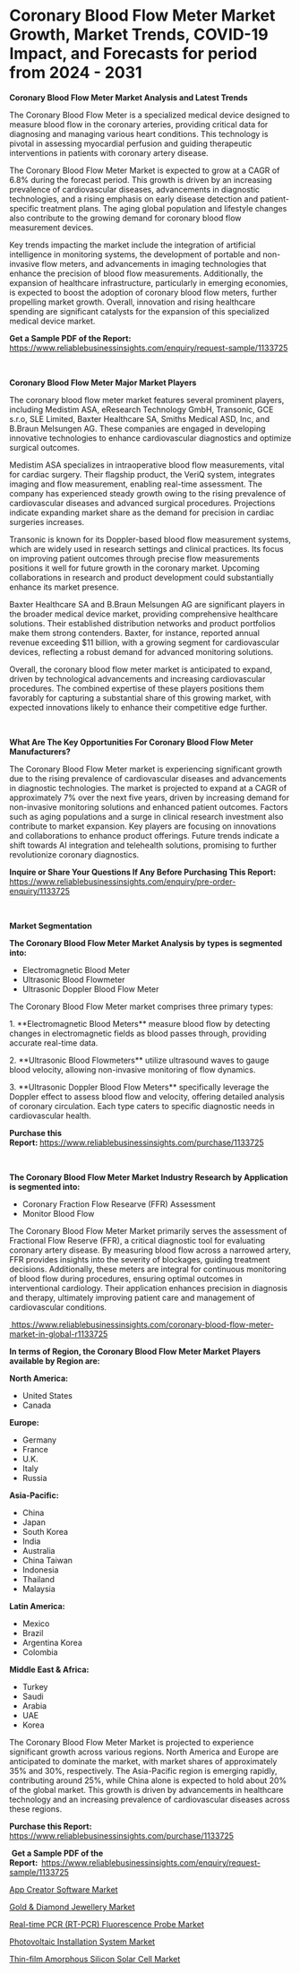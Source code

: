 <p><h1>Coronary Blood Flow Meter Market Growth, Market Trends, COVID-19 Impact, and Forecasts for period from 2024 - 2031</h1></p><p><strong>Coronary Blood Flow Meter Market Analysis and Latest Trends</strong></p>
<p><p>The Coronary Blood Flow Meter is a specialized medical device designed to measure blood flow in the coronary arteries, providing critical data for diagnosing and managing various heart conditions. This technology is pivotal in assessing myocardial perfusion and guiding therapeutic interventions in patients with coronary artery disease. </p><p>The Coronary Blood Flow Meter Market is expected to grow at a CAGR of 6.8% during the forecast period. This growth is driven by an increasing prevalence of cardiovascular diseases, advancements in diagnostic technologies, and a rising emphasis on early disease detection and patient-specific treatment plans. The aging global population and lifestyle changes also contribute to the growing demand for coronary blood flow measurement devices.</p><p>Key trends impacting the market include the integration of artificial intelligence in monitoring systems, the development of portable and non-invasive flow meters, and advancements in imaging technologies that enhance the precision of blood flow measurements. Additionally, the expansion of healthcare infrastructure, particularly in emerging economies, is expected to boost the adoption of coronary blood flow meters, further propelling market growth. Overall, innovation and rising healthcare spending are significant catalysts for the expansion of this specialized medical device market.</p></p>
<p><strong>Get a Sample PDF of the Report:&nbsp;</strong> <a href="https://www.reliablebusinessinsights.com/enquiry/request-sample/1133725?utm_campaign=96&utm_medium=2&utm_source=Github&utm_content=ia&utm_term=07102024&utm_id=coronary-blood-flow-meter">https://www.reliablebusinessinsights.com/enquiry/request-sample/1133725</a></p>
<p>&nbsp;</p>
<p><strong>Coronary Blood Flow Meter Major Market Players</strong></p>
<p><p>The coronary blood flow meter market features several prominent players, including Medistim ASA, eResearch Technology GmbH, Transonic, GCE s.r.o, SLE Limited, Baxter Healthcare SA, Smiths Medical ASD, Inc, and B.Braun Melsungen AG. These companies are engaged in developing innovative technologies to enhance cardiovascular diagnostics and optimize surgical outcomes.</p><p>Medistim ASA specializes in intraoperative blood flow measurements, vital for cardiac surgery. Their flagship product, the VeriQ system, integrates imaging and flow measurement, enabling real-time assessment. The company has experienced steady growth owing to the rising prevalence of cardiovascular diseases and advanced surgical procedures. Projections indicate expanding market share as the demand for precision in cardiac surgeries increases.</p><p>Transonic is known for its Doppler-based blood flow measurement systems, which are widely used in research settings and clinical practices. Its focus on improving patient outcomes through precise flow measurements positions it well for future growth in the coronary market. Upcoming collaborations in research and product development could substantially enhance its market presence.</p><p>Baxter Healthcare SA and B.Braun Melsungen AG are significant players in the broader medical device market, providing comprehensive healthcare solutions. Their established distribution networks and product portfolios make them strong contenders. Baxter, for instance, reported annual revenue exceeding $11 billion, with a growing segment for cardiovascular devices, reflecting a robust demand for advanced monitoring solutions.</p><p>Overall, the coronary blood flow meter market is anticipated to expand, driven by technological advancements and increasing cardiovascular procedures. The combined expertise of these players positions them favorably for capturing a substantial share of this growing market, with expected innovations likely to enhance their competitive edge further.</p></p>
<p>&nbsp;</p>
<p><strong>What Are The Key Opportunities For Coronary Blood Flow Meter Manufacturers?</strong></p>
<p><p>The Coronary Blood Flow Meter market is experiencing significant growth due to the rising prevalence of cardiovascular diseases and advancements in diagnostic technologies. The market is projected to expand at a CAGR of approximately 7% over the next five years, driven by increasing demand for non-invasive monitoring solutions and enhanced patient outcomes. Factors such as aging populations and a surge in clinical research investment also contribute to market expansion. Key players are focusing on innovations and collaborations to enhance product offerings. Future trends indicate a shift towards AI integration and telehealth solutions, promising to further revolutionize coronary diagnostics.</p></p>
<p><strong>Inquire or Share Your Questions If Any Before Purchasing This Report:</strong> <a href="https://www.reliablebusinessinsights.com/enquiry/pre-order-enquiry/1133725?utm_campaign=96&utm_medium=2&utm_source=Github&utm_content=ia&utm_term=07102024&utm_id=coronary-blood-flow-meter">https://www.reliablebusinessinsights.com/enquiry/pre-order-enquiry/1133725</a></p>
<p>&nbsp;</p>
<p><strong>Market Segmentation</strong></p>
<p><strong>The Coronary Blood Flow Meter Market Analysis by types is segmented into:</strong></p>
<p><ul><li>Electromagnetic Blood Meter</li><li>Ultrasonic Blood Flowmeter</li><li>Ultrasonic Doppler Blood Flow Meter</li></ul></p>
<p><p>The Coronary Blood Flow Meter market comprises three primary types: </p><p>1. **Electromagnetic Blood Meters** measure blood flow by detecting changes in electromagnetic fields as blood passes through, providing accurate real-time data. </p><p>2. **Ultrasonic Blood Flowmeters** utilize ultrasound waves to gauge blood velocity, allowing non-invasive monitoring of flow dynamics. </p><p>3. **Ultrasonic Doppler Blood Flow Meters** specifically leverage the Doppler effect to assess blood flow and velocity, offering detailed analysis of coronary circulation. Each type caters to specific diagnostic needs in cardiovascular health.</p></p>
<p><strong>Purchase this Report:&nbsp;</strong><a href="https://www.reliablebusinessinsights.com/purchase/1133725?utm_campaign=96&utm_medium=2&utm_source=Github&utm_content=ia&utm_term=07102024&utm_id=coronary-blood-flow-meter">https://www.reliablebusinessinsights.com/purchase/1133725</a></p>
<p>&nbsp;</p>
<p><strong>The Coronary Blood Flow Meter Market Industry Research by Application is segmented into:</strong></p>
<p><ul><li>Coronary Fraction Flow Researve (FFR) Assessment</li><li>Monitor Blood Flow</li></ul></p>
<p><p>The Coronary Blood Flow Meter Market primarily serves the assessment of Fractional Flow Reserve (FFR), a critical diagnostic tool for evaluating coronary artery disease. By measuring blood flow across a narrowed artery, FFR provides insights into the severity of blockages, guiding treatment decisions. Additionally, these meters are integral for continuous monitoring of blood flow during procedures, ensuring optimal outcomes in interventional cardiology. Their application enhances precision in diagnosis and therapy, ultimately improving patient care and management of cardiovascular conditions.</p></p>
<p><a href="https://www.reliablebusinessinsights.com/coronary-blood-flow-meter-market-in-global-r1133725?utm_campaign=96&utm_medium=2&utm_source=Github&utm_content=ia&utm_term=07102024&utm_id=coronary-blood-flow-meter">&nbsp;https://www.reliablebusinessinsights.com/coronary-blood-flow-meter-market-in-global-r1133725</a></p>
<p><strong>In terms of Region, the Coronary Blood Flow Meter Market Players available by Region are:</strong></p>
<p>
    <p> <strong> North America: </strong>
        <ul>
            <li>United States</li>
            <li>Canada</li>
        </ul>
        </p> 
    <p> <strong> Europe: </strong>
        <ul>
            <li>Germany</li>
            <li>France</li>
            <li>U.K.</li>
            <li>Italy</li>
            <li>Russia</li>
        </ul>
        </p> 
    <p> <strong> Asia-Pacific: </strong>
        <ul>
            <li>China</li>
            <li>Japan</li>
            <li>South Korea</li>
            <li>India</li>
            <li>Australia</li>
            <li>China Taiwan</li>
            <li>Indonesia</li>
            <li>Thailand</li>
            <li>Malaysia</li>
        </ul>
        </p> 
    <p> <strong> Latin America: </strong>
        <ul>
            <li>Mexico</li>
            <li>Brazil</li>
            <li>Argentina Korea</li>
            <li>Colombia</li>
        </ul>
        </p> 
    <p> <strong> Middle East & Africa: </strong>
        <ul>
            <li>Turkey</li>
            <li>Saudi</li>
            <li>Arabia</li>
            <li>UAE</li>
            <li>Korea</li>
        </ul>
    </p>
    </p>
<p><p>The Coronary Blood Flow Meter Market is projected to experience significant growth across various regions. North America and Europe are anticipated to dominate the market, with market shares of approximately 35% and 30%, respectively. The Asia-Pacific region is emerging rapidly, contributing around 25%, while China alone is expected to hold about 20% of the global market. This growth is driven by advancements in healthcare technology and an increasing prevalence of cardiovascular diseases across these regions.</p></p>
<p><strong>Purchase this Report: </strong><a href="https://www.reliablebusinessinsights.com/purchase/1133725?utm_campaign=96&utm_medium=2&utm_source=Github&utm_content=ia&utm_term=07102024&utm_id=coronary-blood-flow-meter">https://www.reliablebusinessinsights.com/purchase/1133725</a></p>
<p>&nbsp;<strong>Get a Sample PDF of the Report:&nbsp;&nbsp;</strong><a href="https://www.reliablebusinessinsights.com/enquiry/request-sample/1133725?utm_campaign=96&utm_medium=2&utm_source=Github&utm_content=ia&utm_term=07102024&utm_id=coronary-blood-flow-meter">https://www.reliablebusinessinsights.com/enquiry/request-sample/1133725</a></p>
<p><strong></strong></p>
<p><p><a href="https://www.linkedin.com/pulse/app-creator-software-market-investigation-industry-evolution-zm1le?utm_campaign=96&utm_medium=2&utm_source=Github&utm_content=ia&utm_term=07102024&utm_id=coronary-blood-flow-meter">App Creator Software Market</a></p><p><a href="https://www.linkedin.com/pulse/unveiling-market-trends-global-gold-diamond-jewellery-growth-kddoe?utm_campaign=96&utm_medium=2&utm_source=Github&utm_content=ia&utm_term=07102024&utm_id=coronary-blood-flow-meter">Gold & Diamond Jewellery Market</a></p><p><a href="https://github.com/ChristianClark406/Market-Research-Report-List-1/blob/main/real-time-pcr-rt-pcr-fluorescence-probe-market.md?utm_campaign=96&utm_medium=2&utm_source=Github&utm_content=ia&utm_term=07102024&utm_id=coronary-blood-flow-meter">Real-time PCR (RT-PCR) Fluorescence Probe Market</a></p><p><a href="https://issuu.com/reportprime-2/docs/photovoltaic-installation-system-ma_f952dc155776a9?utm_campaign=96&utm_medium=2&utm_source=Github&utm_content=ia&utm_term=07102024&utm_id=coronary-blood-flow-meter">Photovoltaic Installation System Market</a></p><p><a href="https://issuu.com/reportprime-2/docs/thin-film-amorphous-silicon-solar-c_748e2ca91834db?utm_campaign=96&utm_medium=2&utm_source=Github&utm_content=ia&utm_term=07102024&utm_id=coronary-blood-flow-meter">Thin-film Amorphous Silicon Solar Cell Market</a></p></p>